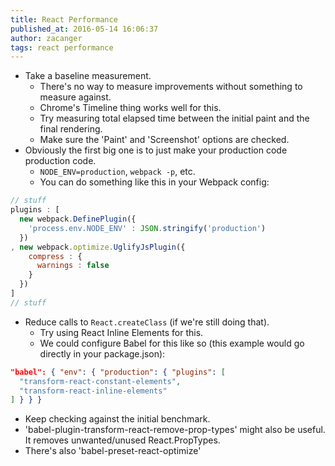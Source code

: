 ```yaml
---
title: React Performance
published_at: 2016-05-14 16:06:37
author: zacanger
tags: react performance
---
```


* Take a baseline measurement.
  * There's no way to measure improvements without something to measure against.
  * Chrome's Timeline thing works well for this.
  * Try measuring total elapsed time between the initial paint and the final rendering.
  * Make sure the 'Paint' and 'Screenshot' options are checked.
* Obviously the first big one is to just make your production code production code.
  * `NODE_ENV=production`, `webpack -p`, etc.
  * You can do something like this in your Webpack config:

```javascript
// stuff
plugins : [
  new webpack.DefinePlugin({
    'process.env.NODE_ENV' : JSON.stringify('production')
  })
, new webpack.optimize.UglifyJsPlugin({
    compress : {
      warnings : false
    }
  })
]
// stuff
```

* Reduce calls to `React.createClass` (if we're still doing that).
  * Try using React Inline Elements for this.
  * We could configure Babel for this like so (this example would go directly in your package.json):

```json
"babel": { "env": { "production": { "plugins": [
  "transform-react-constant-elements",
  "transform-react-inline-elements"
] } } }
```

* Keep checking against the initial benchmark.
* 'babel-plugin-transform-react-remove-prop-types' might also be useful. It removes unwanted/unused React.PropTypes.
* There's also 'babel-preset-react-optimize'

